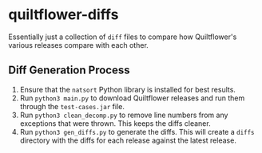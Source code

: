 # quiltflower-diffs

Essentially just a collection of `diff` files to compare how Quiltflower's
various releases compare with each other.

## Diff Generation Process

1. Ensure that the `natsort` Python library is installed for best results.
2. Run `python3 main.py` to download Quiltflower releases and run them through the `test-cases.jar` file.
3. Run `python3 clean_decomp.py` to remove line numbers from any exceptions that were thrown. This keeps the diffs cleaner.
4. Run `python3 gen_diffs.py` to generate the diffs. This will create a `diffs` directory with the diffs for each release against the latest release.
